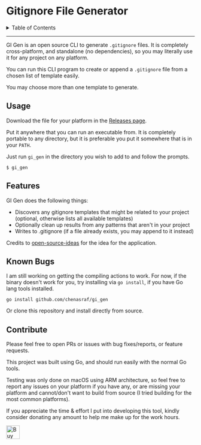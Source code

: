 <h1>Gitignore File Generator</h1>

<details>
<summary>Table of Contents</summary>

- [Usage](#usage)
- [Features](#features)
- [Known Bugs](#known-bugs)
- [Contribute](#contribute)

</details>

<hr />

GI Gen is an open source CLI to generate `.gitignore` files. It is completely cross-platform, and
standalone (no dependencies), so you may literally use it for any project on any platform.

You can run this CLI program to create or append a `.gitignore` file from a chosen list of template
easily.

You may choose more than one template to generate.

## Usage

Download the file for your platform in the [Releases page][releases].

Put it anywhere that you can run an executable from. It is completely portable to any directory, but
it is preferable you put it somewhere that is in your `PATH`.

Just run `gi_gen` in the directory you wish to add to and follow the prompts.

```shell
$ gi_gen
```

## Features

GI Gen does the following things:

- Discovers any gitignore templates that might be related to your project (optional, otherwise lists
  all available templates)
- Optionally clean up results from any patterns that aren't in your project
- Writes to .gitignore (if a file already exists, you may append to it instead)

Credits to [open-source-ideas][osi] for the idea for the application.

## Known Bugs

I am still working on getting the compiling actions to work. For now, if the binary doesn't work for
you, try installing via `go install`, if you have Go lang tools installed.

```shell
go install github.com/chenasraf/gi_gen
```

Or clone this repository and install directly from source.

## Contribute

Please feel free to open PRs or issues with bug fixes/reports, or feature requests.

This project was built using Go, and should run easily with the normal Go tools.

Testing was only done on macOS using ARM architecture, so feel free to report any issues on your
platform if you have any, or are missing your platform and cannot/don't want to build from source (I
tried building for the most common platforms).

If you appreciate the time &amp; effort I put into developing this tool, kindly consider donating
any amount to help me make up for the work hours.

<a href='https://ko-fi.com/casraf' target='_blank'>
  <img height='36' style='border:0px;height:36px;'
    src='https://cdn.ko-fi.com/cdn/kofi1.png?v=3'
    alt='Buy Me a Coffee at ko-fi.com' />
</a>

[releases]: /releases/latest
[osi]: https://github.com/open-source-ideas/ideas/issues/296
